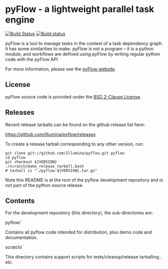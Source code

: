 pyFlow - a lightweight parallel task engine
===========================================

[![Build Status][tcistatus]][tcihome]
[![Build status][acistatus]][acihome]


pyFlow is a tool to manage tasks in the context of a task dependency
graph. It has some similarities to make. pyFlow is not a program – it
is a python module, and workflows are defined using pyFlow by writing
regular python code with the pyFlow API

For more information, please see the [pyFlow website][site].

[site]:http://illumina.github.io/pyflow/

[tcistatus]:https://travis-ci.org/Illumina/pyflow.svg?branch=master
[tcihome]:https://travis-ci.org/Illumina/pyflow

[acistatus]:https://ci.appveyor.com/api/projects/status/fkovw5ife59ae48t/branch/master?svg=true
[acihome]:https://ci.appveyor.com/project/ctsa/pyflow/branch/master


License
-------

pyFlow source code is provided under the [BSD 2-Clause License](pyflow/COPYRIGHT.txt).


Releases
--------

Recent release tarballs can be found on the github release list here:

https://github.com/Illumina/pyflow/releases

To create a release tarball corresponding to any other version, run:

    git clone git://github.com/Illumina/pyflow.git pyflow
    cd pyflow
    git checkout ${VERSION}
    ./scratch/make_release_tarball.bash
    # tarball is "./pyflow-${VERSION}.tar.gz"

Note this README is at the root of the pyflow development repository
and is not part of the python source release.


Contents
--------

For the development repository (this directory), the sub-directories are:

pyflow/

Contains all pyflow code intended for distribution, plus demo code and
documentation.

scratch/

This directory contains support scripts for tests/cleanup/release
tarballing.. etc.

